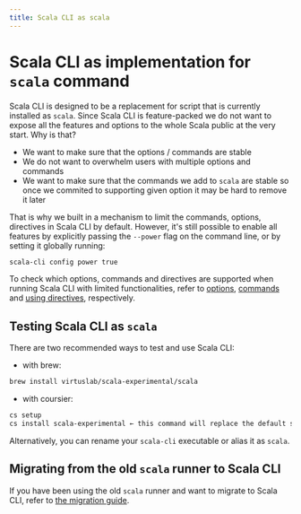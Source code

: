 ```yaml
---
title: Scala CLI as scala
---
```


# Scala CLI as implementation for `scala` command

Scala CLI is designed to be a replacement for script that is currently installed as `scala`. Since Scala CLI is
feature-packed we do not want to expose all the features and options to the whole Scala public at the very start. Why is
that?

- We want to make sure that the options / commands are stable
- We do not want to overwhelm users with multiple options and commands
- We want to make sure that the commands we add to `scala` are stable so once we commited to supporting given option it
  may be hard to remove it later

That is why we built in a mechanism to limit the commands, options, directives in Scala CLI by default. However, it's
still possible to enable all features by explicitly passing the `--power` flag on the command line, or by setting it
globally running:

```bash ignore
scala-cli config power true
```

To check which options, commands and directives are supported when running Scala CLI with limited functionalities, refer
to [options](./cli-options.md), [commands](./commands.md) and [using directives](./directives.md), respectively.

## Testing Scala CLI as `scala`

There are two recommended ways to test and use Scala CLI:

- with brew:

```bash ignore
brew install virtuslab/scala-experimental/scala
```

- with coursier:

```bash ignore
cs setup
cs install scala-experimental ← this command will replace the default scala runner
```

Alternatively, you can rename your `scala-cli` executable or alias it as `scala`.

## Migrating from the old `scala` runner to Scala CLI

If you have been using the old `scala` runner and want to migrate to Scala CLI, refer
to [the migration guide](../../guides/introduction/old-runner-migration.md).
